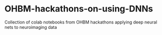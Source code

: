 # OHBM-hackathons-on-using-DNNs
Collection of colab notebooks from OHBM hackathons applying deep neural nets to neuroimaging data
